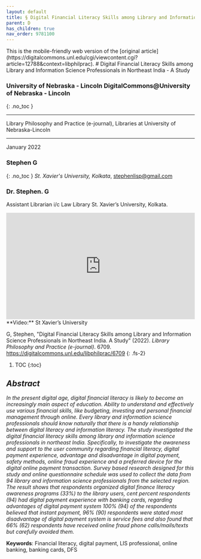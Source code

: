 ```yaml
---
layout: default
title: § Digital Financial Literacy Skills among Library and Information Science Professionals in Northeast India - A Study   
parent: D 
has_children: true
nav_order: 9781100
---
```

<style>
.dont-break-out {
  /* These are technically the same, but use both */
  overflow-wrap: break-word;
  word-wrap: break-word;

     -ms-word-break: break-all;
  /* This is the dangerous one in WebKit, as it breaks things wherever */
  word-break: break-all;
  /* Instead use this non-standard one: */
  word-break: break-word;
}

.youtube-container {
    position: relative;
    width: 100%;
    height: 0;
    padding-bottom: 56.25%;
}
.youtube-video {
    position: absolute;
    top: 0;
    left: 0;
    width: 100%;
    height: 100%;
}

</style>

<div class="dont-break-out" markdown="1">
This is the mobile-friendly web version of the [original article](https://digitalcommons.unl.edu/cgi/viewcontent.cgi?article=12788&context=libphilprac).
# Digital Financial Literacy Skills among Library and Information Science Professionals in Northeast India - A Study 

### University of Nebraska - Lincoln DigitalCommons@University of Nebraska - Lincoln  
{: .no_toc }

***

Library Philosophy and Practice (e-journal), Libraries at University of Nebraska-Lincoln 

***

January 2022

### Stephen G 
{: .no_toc }
*St. Xavier's University, Kolkata*, stephenlisp@gmail.com

### Dr. Stephen. G
Assistant Librarian i/c Law Library
St. Xavier’s University, Kolkata.

<div class="youtube-container">
<iframe width="100%" src="https://www.youtube.com/embed/XDQpIL2SrjE" title="YouTube video player" frameborder="0" allow="accelerometer; autoplay; clipboard-write; encrypted-media; gyroscope; picture-in-picture" allowfullscreen class="youtube-video"></iframe>
</div>
**Video:** St Xavier’s University

G, Stephen, "Digital Financial Literacy Skills among Library and Information Science Professionals in Northeast India. A Study" (2022). *Library Philosophy and Practice (e-journal)*. 6709. https://digitalcommons.unl.edu/libphilprac/6709
{: .fs-2}

1. TOC
{:toc}

## *Abstract*
*In the present digital age, digital financial literacy is likely to become an increasingly main aspect of education. Ability to understand and effectively use various financial skills, like budgeting, investing and personal financial management through online. Every library and information science professionals should know naturally that there is a handy relationship between digital literacy and information literacy. The study investigated the digital financial literacy skills among library and information science professionals in northeast India. Specifically, to investigate the awareness and support to the user community regarding financial literacy, digital payment experience, advantage and disadvantage in digital payment, safety methods, online fraud experience and a preferred device for the digital online payment transaction. Survey based research designed for this study and online questionnaire schedule was used to collect the data from 94 library and information science professionals from the selected region. The result shows that respondents organized digital finance literacy awareness programs (33%) to the library users, cent percent respondents (94) had digital payment experience with banking cards, regarding advantages of digital payment system 100% (94) of the respondents believed that instant payment, 96% (90) respondents were stated most disadvantage of digital payment system is service fees and also found that 66% (62) respondents have received online fraud phone calls/mails/texts but carefully avoided them.*

**Keywords**: Financial literacy, digital payment, LIS professional, online banking, banking cards, DFS

</div>
